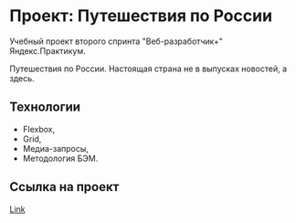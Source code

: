 # Проект: Путешествия по России

Учебный проект второго спринта "Веб-разработчик+" Яндекс.Практикум.

Путешествия по России. Настоящая страна не в выпусках новостей, а здесь.

## Технологии

- Flexbox,
- Grid,
- Медиа-запросы,
- Методология БЭМ.

## Ссылка на проект 

[Link](https://onyxd3v.github.io/russian-travel/)
